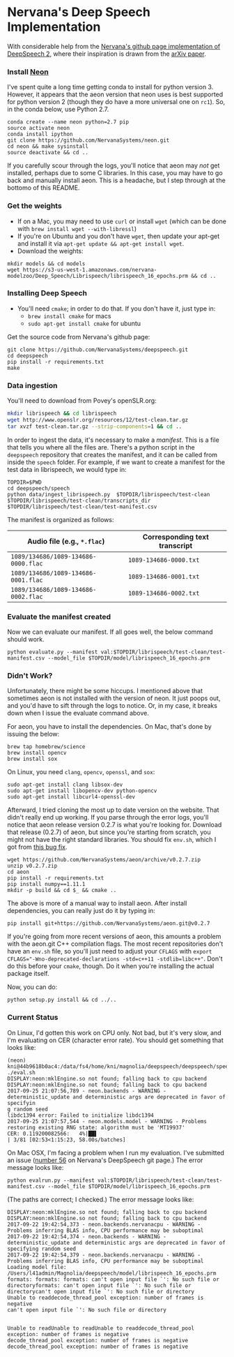 # Nervana's Deep Speech Implementation

With considerable help from the [Nervana's github page implementation of DeepSpeech 2](https://github.com/NervanaSystems/deepspeech), where their inspiration is drawn from the [arXiv paper](https://arxiv.org/abs/1512.02595).

### Install [Neon](https://github.com/NervanaSystems/neon)

I've spent quite a long time getting conda to install for python version 3. However, it appears that the aeon version that neon uses is best supported for python version 2 (though they do have a more universal one on `rc1`). So, in the conda below, use Python 2.7.

```
conda create --name neon python=2.7 pip
source activate neon
conda install ipython
git clone https://github.com/NervanaSystems/neon.git
cd neon && make sysinstall
source deactivate && cd ..
```

If you carefully scour through the logs, you'll notice that aeon may *not* get installed, perhaps due to some C libraries. In this case, you may have to go back and manually install aeon. This is a headache, but I step through at the bottomo of this README.

### Get the weights

- If on a Mac, you may need to use `curl` or install `wget` (which can be done with `brew install wget --with-libressl`)
- If you're on Ubuntu and you don't have `wget`, then update your apt-get and install it via `apt-get update && apt-get install wget`.
- Download the weights:

```
mkdir models && cd models
wget https://s3-us-west-1.amazonaws.com/nervana-modelzoo/Deep_Speech/Librispeech/librispeech_16_epochs.prm && cd ..
```

### Installing Deep Speech

- You'll need `cmake`; in order to do that. If you don't have it, just type in:
  - `brew install cmake` for macs
  - `sudo apt-get install cmake` for ubuntu

Get the source code from Nervana's github page:

```
git clone https://github.com/NervanaSystems/deepspeech.git 
cd deepspeech
pip install -r requirements.txt
make
```

### Data ingestion

You'll need to download from Povey's openSLR.org:

```bash
mkdir librispeech && cd librispeech
wget http://www.openslr.org/resources/12/test-clean.tar.gz
tar xvzf test-clean.tar.gz --strip-components=1 && cd ..
```

In order to ingest the data, it's necessary to make a *manifest*. This is a file that tells you where all the files are. There's a python script in the `deepspeech` repository that creates the manifest, and it can be called from inside the `speech` folder. For example, if we want to create a manifest for the test data in librispeech, we would type in:

```shell
TOPDIR=$PWD
cd deepspeech/speech
python data/ingest_librispeech.py  $TOPDIR/librispeech/test-clean $TOPDIR/librispeech/test-clean/transcripts_dir  $TOPDIR/librispeech/test-clean/test-manifest.csv
```

The manifest is organized as follows:

| Audio file (e.g., `*.flac`) | Corresponding text transcript |
|---|---|
| `1089/134686/1089-134686-0000.flac` | `1089-134686-0000.txt` |
| `1089/134686/1089-134686-0001.flac` | `1089-134686-0001.txt` |
| `1089/134686/1089-134686-0002.flac` | `1089-134686-0002.txt` |

### Evaluate the manifest created

Now we can evaluate our manifest. If all goes well, the below command should work. 

`
python evaluate.py --manifest val:$TOPDIR/librispeech/test-clean/test-manifest.csv --model_file $TOPDIR/model/librispeech_16_epochs.prm
`

### Didn't Work?

Unfortunately, there might be some hiccups. I mentioned above that sometimes aeon is not installed with the version of neon. It just poops out, and you'd have to sift through the logs to notice. Or, in my case, it breaks down when I issue the evaluate command above. 

For aeon, you have to install the dependencies. On Mac, that's done by issuing the below:

```
brew tap homebrew/science
brew install opencv
brew install sox
```

On Linux, you need `clang`, `opencv`, `openssl`, and `sox`:

```
sudo apt-get install clang libsox-dev
sudo apt-get install libopencv-dev python-opencv
sudo apt-get install libcurl4-openssl-dev
```

Afterward, I tried cloning the most up to date version on the website. That didn't really end up working. If you parse through the error logs, you'll notice that aeon release version 0.2.7 is what you're looking for.  Download that release (0.2.7) of aeon, but since you're starting from scratch, you might not have the right standard libraries. You should fix `env.sh`, which I got from [this bug fix](https://github.com/NervanaSystems/neon/issues/375). 

```
wget https://github.com/NervanaSystems/aeon/archive/v0.2.7.zip
unzip v0.2.7.zip
cd aeon
pip install -r requirements.txt
pip install numpy==1.11.1
mkdir -p build && cd $_ && cmake .. 
```

The above is more of a manual way to install aeon. After install dependencies, you can really just do it by typing in:

`pip install git+https://github.com/NervanaSystems/aeon.git@v0.2.7`

If you're going from more recent versions of aeon, this amounts a problem with the aeon.git C++ compilation flags. The most recent repositories don't have an `env.sh` file, so you'll just need to adjust your `CFLAGS` with `export CFLAGS="-Wno-deprecated-declarations -std=c++11 -stdlib=libc++"`. Don't do this before your `cmake`, though. Do it when you're installing the actual package itself. 

Now, you can do:

`python setup.py install && cd ../..`

### Current Status

On Linux, I'd gotten this work on CPU only. Not bad, but it's very slow, and I'm evaluating on CER (character error rate). You should get something that looks like:

```
(neon) kni@44b9618b0ac4:/data/fs4/home/kni/magnolia/deepspeech/deepspeech/speech$ ./eval.sh
DISPLAY:neon:mklEngine.so not found; falling back to cpu backend
DISPLAY:neon:mklEngine.so not found; falling back to cpu backend
2017-09-25 21:07:56,789 - neon.backends - WARNING - deterministic_update and deterministic args are deprecated in favor of specifyin
g random seed
libdc1394 error: Failed to initialize libdc1394
2017-09-25 21:07:57,544 - neon.models.model - WARNING - Problems restoring existing RNG state: algorithm must be 'MT19937'
CER: 0.119200082566:   4%|██▌                                                                 | 3/81 [02:53<1:15:23, 58.00s/batches]
```

On Mac OSX, I'm facing a problem when I run my evaluation. I've submitted an issue ([number 56](https://github.com/NervanaSystems/deepspeech/issues/56) on Nervana's DeepSpeech git page.) The error message looks like:

```
python evalrun.py --manifest val:$TOPDIR/librispeech/test-clean/test-manifest.csv --model_file $TOPDIR/model/librispeech_16_epochs.prm
```

(The paths are correct; I checked.) The error message looks like:

```
DISPLAY:neon:mklEngine.so not found; falling back to cpu backend
DISPLAY:neon:mklEngine.so not found; falling back to cpu backend
2017-09-22 19:42:54,373 - neon.backends.nervanacpu - WARNING - Problems inferring BLAS info, CPU performance may be suboptimal
2017-09-22 19:42:54,374 - neon.backends - WARNING - deterministic_update and deterministic args are deprecated in favor of specifying random seed
2017-09-22 19:42:54,379 - neon.backends.nervanacpu - WARNING - Problems inferring BLAS info, CPU performance may be suboptimal
Loading model file: /Users/l41admin/Magnolia/deepspeech/model/librispeech_16_epochs.prm
formats: formats: formats: can't open input file `': No such file or directoryformats: can't open input file `': No such file or directorycan't open input file `': No such file or directory
Unable to readdecode_thread_pool exception: number of frames is negative
can't open input file `': No such file or directory


Unable to readUnable to readUnable to readdecode_thread_pool exception: number of frames is negative
decode_thread_pool exception: number of frames is negative
decode_thread_pool exception: number of frames is negative
```





